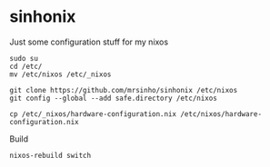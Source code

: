 # sinhonix
Just some configuration stuff for my nixos

```shell
sudo su
cd /etc/
mv /etc/nixos /etc/_nixos

git clone https://github.com/mrsinho/sinhonix /etc/nixos
git config --global --add safe.directory /etc/nixos

cp /etc/_nixos/hardware-configuration.nix /etc/nixos/hardware-configuration.nix 
```

Build

```shell
nixos-rebuild switch
```
